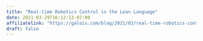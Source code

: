 ```yaml
---
title: "Real-time Robotics Control in the Lean Language"
date: 2021-03-29T16:12:13-07:00
affiliatelink: "https://galois.com/blog/2021/03/real-time-robotics-control-in-the-lean-language/"
draft: false
---
```



